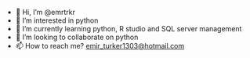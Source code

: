 - 👋 Hi, I’m @emrtrkr
- 👀 I’m interested in python 
- 🌱 I’m currently learning python, R studio and SQL server management
- 💞️ I’m looking to collaborate on python
- 📫 How to reach me?  emir_turker1303@hotmail.com

<!---
emrtrkr/emrtrkr is a ✨ special ✨ repository because its `README.md` (this file) appears on your GitHub profile.
You can click the Preview link to take a look at your changes.
--->
